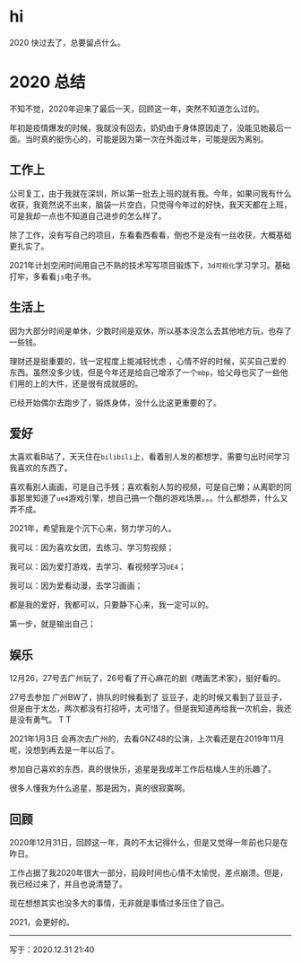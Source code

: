 
# hi

2020 快过去了，总要留点什么。

# 2020 总结

不知不觉，2020年迎来了最后一天，回顾这一年，突然不知道怎么过的。

年初是疫情爆发的时候，我就没有回去，奶奶由于身体原因走了，没能见她最后一面。当时真的挺伤心的，可能是因为第一次在外面过年，可能是因为离别。



## 工作上

公司复工，由于我就在深圳，所以第一批去上班的就有我。今年，如果问我有什么收获，我竟然说不出来，脑袋一片空白，只觉得今年过的好快，我天天都在上班，可是我却一点也不知道自己进步的怎么样了。



除了工作，没有写自己的项目，东看看西看看，倒也不是没有一丝收获，大概基础更扎实了。

2021年计划空闲时间用自己不熟的技术写写项目锻炼下，`3d可视化`学习学习。基础打牢，多看看`js`电子书。



## 生活上

因为大部分时间是单休，少数时间是双休，所以基本没怎么去其他地方玩，也存了一些钱。

理财还是挺重要的，钱一定程度上能减轻忧虑 ，心情不好的时候，买买自己爱的东西。虽然没多少钱，但是今年还是给自己增添了一个`mbp`，给父母也买了一些他们用的上的大件，还是很有成就感的。

已经开始偶尔去跑步了，锻炼身体，没什么比这更重要的了。



## 爱好

太喜欢看B站了，天天住在`bilibili`上，看着别人发的都想学，需要匀出时间学习我喜欢的东西了。

喜欢看别人画画，可是自己手残；喜欢看别人剪的视频，可是自己懒；从离职的同事那里知道了`ue4`游戏引擎，想自己搞一个酷的游戏场景。。。什么都想弄，什么又弄不成。

2021年，希望我是个沉下心来，努力学习的人。



我可以：因为喜欢女团，去练习、学习剪视频；

我可以：因为爱打游戏，去学习、看视频学习`UE4`；

我可以：因为爱看动漫，去学习画画；



都是我的爱好，我都可以，只要静下心来，我一定可以的。

第一步，就是输出自己；



## 娱乐

12月26，27号去广州玩了，26号看了开心麻花的剧《瞎画艺术家》，挺好看的。

27号去参加 广州BW了，排队的时候看到了 豆豆子，走的时候又看到了豆豆子，但是由于太怂，两次都没有打招呼，太可惜了。但是我知道再给我一次机会，我还是没有勇气。 T T

2021年1月3日 会再次去广州的，去看GNZ48的公演，上次看还是在2019年11月呢，没想到再去是一年以后了。

参加自己喜欢的东西，真的很快乐，追星是我成年工作后枯燥人生的乐趣了。

很多人懂我为什么追星，那是因为，真的很寂寞啊。



## 回顾

2020年12月31日，回顾这一年，真的不太记得什么，但是又觉得一年前也只是在昨日。

工作占据了我2020年很大一部分，前段时间也心情不太愉悦，差点崩溃。但是，我已经过来了，并且也说清楚了。

现在想想其实也没多大的事情，无非就是事情过多压住了自己。

 2021，会更好的。



------



写于：2020.12.31  21:40



















